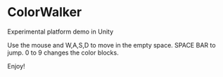 # ColorWalker
Experimental platform demo in Unity

Use the mouse and W,A,S,D to move in the empty space. 
SPACE BAR to jump.
0 to 9 changes the color blocks.

Enjoy!

